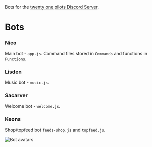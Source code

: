 Bots for the [twenty one pilots Discord Server](http://discord.gg/twentyonepilots).

# Bots

### Nico
Main bot - `app.js`. Command files stored in `Commands` and functions in `Functions`.

### Lisden
Music bot - `music.js`.

### Sacarver
Welcome bot - `welcome.js`.

### Keons
Shop/topfeed bot `feeds-shop.js` and `topfeed.js`.


![](https://i.imgur.com/BYj5Jfd.png "Bot avatars")